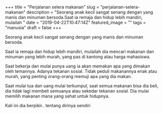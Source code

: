 +++
title = "Perjalanan selera makanan"
slug = "perjalanan-selera-makanan"
description = "Seorang anak kecil sangat senang dengan yang manis dan minuman bersoda.Saat ia remaja dan hidup lebih mandiri, mulailah "
date = "2019-04-22T10:47:14Z"
featured_image = ""
tags = "manusia"
draft = false
+++ 
 
Seorang anak kecil sangat senang dengan yang manis dan minuman bersoda.

Saat ia remaja dan hidup lebih mandiri, mulailah dia mencari makanan dan minuman yang lebih murah, yang pas di kantong atau harga mahasiswa.

Saat bekerja dan mulai punya uang ia akan memakan apa yang dimakan oleh temannya. Adanya tekanan sosial. Tidak peduli makanannya enak atau murah, yang penting orang-orang memuji apa yang dia makan.

Saat mulai tua dan uang mulai terkumpul, saat semua makanan bisa dia beli, dia tidak lagi membeli semuanya atau sekedar tekanan sosial. Dia mulai memilih makanan mana yang sehat untuk hidupnya. 

Kali ini dia berpikir.. tentang dirinya sendiri